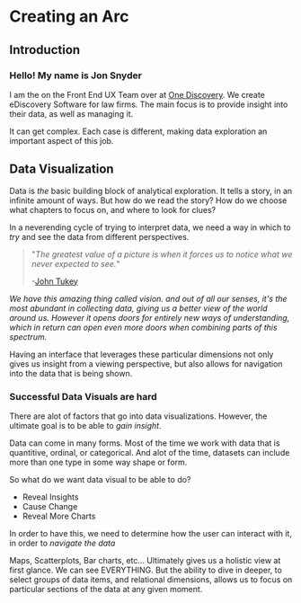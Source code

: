 # Creating an Arc

## Introduction

### Hello! My name is Jon Snyder

I am the on the Front End UX Team over at
[One Discovery](http://www.onediscovery.com). We create eDiscovery Software for
law firms. The main focus is to provide insight into their data, as well as
managing it.

It can get complex. Each case is different, making data exploration an important
aspect of this job.

## Data Visualization

Data is _the_ basic building block of analytical exploration. It tells a story,
in an infinite amount of ways. But how do we read the story? How do we choose
what chapters to focus on, and where to look for clues?

In a neverending cycle of trying to interpret data, we need a way in which to
_try_ and see the data from different perspectives.

> "_The greatest value of a picture is when it forces us to notice what we never
> expected to see._"
>
> -[John Tukey](https://en.wikipedia.org/wiki/John_Tukey)

_We have this amazing thing called vision. and out of all our senses, it's the
most abundant in collecting data, giving us a better view of the world around
us. However it opens doors for entirely new ways of understanding, which in
return can open even more doors when combining parts of this spectrum._

Having an interface that leverages these particular dimensions not only gives us
insight from a viewing perspective, but also allows for navigation into the data
that is being shown.

### Successful Data Visuals are hard

There are alot of factors that go into data visualizations. However, the
ultimate goal is to be able to _gain insight_.

Data can come in many forms. Most of the time we work with data that is
quantitive, ordinal, or categorical. And alot of the time, datasets can include
more than one type in some way shape or form.

So what do we want data visual to be able to do?

- Reveal Insights
- Cause Change
- Reveal More Charts

In order to have this, we need to determine how the user can interact with it,
in order to _navigate the data_

Maps, Scatterplots, Bar charts, etc... Ultimately gives us a holistic view at
first glance. We can see EVERYTHING. But the ability to dive in deeper, to
select groups of data items, and relational dimensions, allows us to focus on
particular sections of the data at any given moment.
